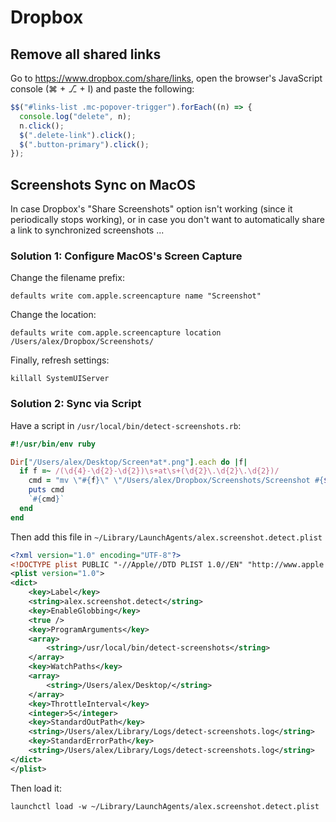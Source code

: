 # Dropbox

## Remove all shared links

Go to <https://www.dropbox.com/share/links>, open the browser's JavaScript console (⌘ + ⎇ + I) and paste the following:

```js
$$("#links-list .mc-popover-trigger").forEach((n) => {
  console.log("delete", n);
  n.click();
  $(".delete-link").click();
  $(".button-primary").click();
});
```

## Screenshots Sync on MacOS

In case Dropbox's "Share Screenshots" option isn't working (since it periodically stops working), or in case you don't want to automatically share a link to synchronized screenshots ...

### Solution 1: Configure MacOS's Screen Capture

Change the filename prefix:

```
defaults write com.apple.screencapture name "Screenshot"
```

Change the location:

```
defaults write com.apple.screencapture location /Users/alex/Dropbox/Screenshots/
```

Finally, refresh settings:

```
killall SystemUIServer
```

### Solution 2: Sync via Script

Have a script in `/usr/local/bin/detect-screenshots.rb`:

```ruby
#!/usr/bin/env ruby

Dir["/Users/alex/Desktop/Screen*at*.png"].each do |f|
  if f =~ /(\d{4}-\d{2}-\d{2})\s+at\s+(\d{2}\.\d{2}\.\d{2})/
    cmd = "mv \"#{f}\" \"/Users/alex/Dropbox/Screenshots/Screenshot #{$1} #{$2}\.png\""
    puts cmd
    `#{cmd}`
  end
end
```

Then add this file in `~/Library/LaunchAgents/alex.screenshot.detect.plist`

```xml
<?xml version="1.0" encoding="UTF-8"?>
<!DOCTYPE plist PUBLIC "-//Apple//DTD PLIST 1.0//EN" "http://www.apple.com/DTDs/PropertyList-1.0.dtd">
<plist version="1.0">
<dict>
    <key>Label</key>
    <string>alex.screenshot.detect</string>
    <key>EnableGlobbing</key>
    <true />
    <key>ProgramArguments</key>
    <array>
        <string>/usr/local/bin/detect-screenshots</string>
    </array>
    <key>WatchPaths</key>
    <array>
        <string>/Users/alex/Desktop/</string>
    </array>
    <key>ThrottleInterval</key>
    <integer>5</integer>
    <key>StandardOutPath</key>
    <string>/Users/alex/Library/Logs/detect-screenshots.log</string>
    <key>StandardErrorPath</key>
    <string>/Users/alex/Library/Logs/detect-screenshots.log</string>
</dict>
</plist>
```

Then load it:

```
launchctl load -w ~/Library/LaunchAgents/alex.screenshot.detect.plist
```
